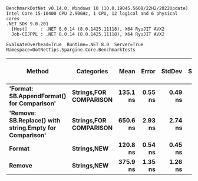 ```

BenchmarkDotNet v0.14.0, Windows 10 (10.0.19045.5608/22H2/2022Update)
Intel Core i5-10400 CPU 2.90GHz, 1 CPU, 12 logical and 6 physical cores
.NET SDK 9.0.201
  [Host]     : .NET 8.0.14 (8.0.1425.11118), X64 RyuJIT AVX2
  Job-CIJPPL : .NET 8.0.14 (8.0.1425.11118), X64 RyuJIT AVX2

EvaluateOverhead=True  Runtime=.NET 8.0  Server=True  
Namespace=DotNetTips.Spargine.Core.BenchmarkTests  

```
| Method                                                  | Categories                 | Mean     | Error   | StdDev  | StdErr  | Min      | Q1       | Median   | Q3       | Max      | Op/s        | CI99.9% Margin | Iterations | Kurtosis | MValue | Skewness | Rank | LogicalGroup | Baseline | Exceptions | Gen0   | Completed Work Items | Lock Contentions | Code Size | Allocated |
|-------------------------------------------------------- |--------------------------- |---------:|--------:|--------:|--------:|---------:|---------:|---------:|---------:|---------:|------------:|---------------:|-----------:|---------:|-------:|---------:|-----:|------------- |--------- |-----------:|-------:|---------------------:|-----------------:|----------:|----------:|
| **&#39;Format: SB.AppendFormat() for Comparison&#39;**              | **Strings,**FOR COMPARISON**** | **135.1 ns** | **0.55 ns** | **0.49 ns** | **0.13 ns** | **134.4 ns** | **134.7 ns** | **135.0 ns** | **135.4 ns** | **136.3 ns** | **7,403,485.3** |       **6.934 ns** |      **14.00** |    **3.203** |  **2.000** |   **0.8362** |    **2** | *****            | **No**       |          **-** | **0.0036** |                    **-** |                **-** |   **2,297 B** |     **344 B** |
| **&#39;Remove: SB.Replace() with string.Empty for Comparison&#39;** | **Strings,**FOR COMPARISON**** | **650.6 ns** | **2.93 ns** | **2.74 ns** | **0.71 ns** | **647.2 ns** | **648.6 ns** | **650.2 ns** | **651.8 ns** | **655.4 ns** | **1,536,936.7** |       **7.146 ns** |      **15.00** |    **1.892** |  **2.000** |   **0.5184** |    **4** | *****            | **No**       |          **-** | **0.0429** |                    **-** |                **-** |   **1,894 B** |    **3968 B** |
| **Format**                                                  | **Strings,**NEW****            | **120.8 ns** | **0.54 ns** | **0.45 ns** | **0.13 ns** | **119.9 ns** | **120.5 ns** | **120.9 ns** | **121.1 ns** | **121.3 ns** | **8,280,019.6** |       **6.437 ns** |      **13.00** |    **2.097** |  **2.000** |  **-0.7663** |    **1** | *****            | **No**       |          **-** | **0.0012** |                    **-** |                **-** |        **NA** |     **128 B** |
| **Remove**                                                  | **Strings,**NEW****            | **375.9 ns** | **1.35 ns** | **1.26 ns** | **0.33 ns** | **373.9 ns** | **375.2 ns** | **375.9 ns** | **376.7 ns** | **378.4 ns** | **2,659,949.5** |       **7.337 ns** |      **15.00** |    **2.170** |  **2.000** |   **0.3761** |    **3** | *****            | **No**       |          **-** | **0.0210** |                    **-** |                **-** |        **NA** |    **1952 B** |
